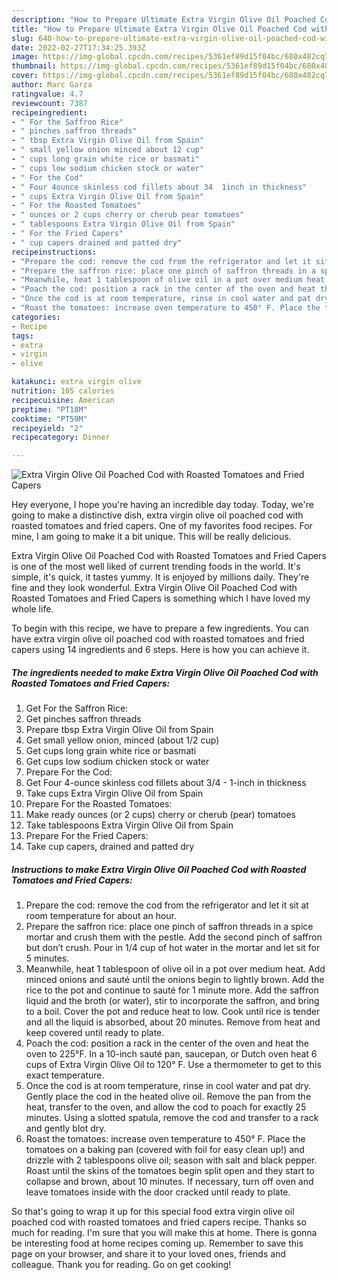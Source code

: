 ```yaml
---
description: "How to Prepare Ultimate Extra Virgin Olive Oil Poached Cod with Roasted Tomatoes and Fried Capers"
title: "How to Prepare Ultimate Extra Virgin Olive Oil Poached Cod with Roasted Tomatoes and Fried Capers"
slug: 640-how-to-prepare-ultimate-extra-virgin-olive-oil-poached-cod-with-roasted-tomatoes-and-fried-capers
date: 2022-02-27T17:34:25.393Z
image: https://img-global.cpcdn.com/recipes/5361ef89d15f04bc/680x482cq70/extra-virgin-olive-oil-poached-cod-with-roasted-tomatoes-and-fried-capers-recipe-main-photo.jpg
thumbnail: https://img-global.cpcdn.com/recipes/5361ef89d15f04bc/680x482cq70/extra-virgin-olive-oil-poached-cod-with-roasted-tomatoes-and-fried-capers-recipe-main-photo.jpg
cover: https://img-global.cpcdn.com/recipes/5361ef89d15f04bc/680x482cq70/extra-virgin-olive-oil-poached-cod-with-roasted-tomatoes-and-fried-capers-recipe-main-photo.jpg
author: Marc Garza
ratingvalue: 4.7
reviewcount: 7387
recipeingredient:
- " For the Saffron Rice"
- " pinches saffron threads"
- " tbsp Extra Virgin Olive Oil from Spain"
- " small yellow onion minced about 12 cup"
- " cups long grain white rice or basmati"
- " cups low sodium chicken stock or water"
- " For the Cod"
- " Four 4ounce skinless cod fillets about 34  1inch in thickness"
- " cups Extra Virgin Olive Oil from Spain"
- " For the Roasted Tomatoes"
- " ounces or 2 cups cherry or cherub pear tomatoes"
- " tablespoons Extra Virgin Olive Oil from Spain"
- " For the Fried Capers"
- " cup capers drained and patted dry"
recipeinstructions:
- "Prepare the cod: remove the cod from the refrigerator and let it sit at room temperature for about an hour."
- "Prepare the saffron rice: place one pinch of saffron threads in a spice mortar and crush them with the pestle. Add the second pinch of saffron but don’t crush. Pour in 1/4 cup of hot water in the mortar and let sit for 5 minutes."
- "Meanwhile, heat 1 tablespoon of olive oil in a pot over medium heat. Add minced onions and sauté until the onions begin to lightly brown. Add the rice to the pot and continue to sauté for 1 minute more. Add the saffron liquid and the broth (or water), stir to incorporate the saffron, and bring to a boil. Cover the pot and reduce heat to low. Cook until rice is tender and all the liquid is absorbed, about 20 minutes. Remove from heat and keep covered until ready to plate."
- "Poach the cod: position a rack in the center of the oven and heat the oven to 225°F. In a 10-inch sauté pan, saucepan, or Dutch oven heat 6 cups of Extra Virgin Olive Oil to 120° F. Use a thermometer to get to this exact temperature."
- "Once the cod is at room temperature, rinse in cool water and pat dry. Gently place the cod in the heated olive oil. Remove the pan from the heat, transfer to the oven, and allow the cod to poach for exactly 25 minutes. Using a slotted spatula, remove the cod and transfer to a rack and gently blot dry."
- "Roast the tomatoes: increase oven temperature to 450° F. Place the tomatoes on a baking pan (covered with foil for easy clean up!) and drizzle with 2 tablespoons olive oil; season with salt and black pepper. Roast until the skins of the tomatoes begin split open and they start to collapse and brown, about 10 minutes. If necessary, turn off oven and leave tomatoes inside with the door cracked until ready to plate."
categories:
- Recipe
tags:
- extra
- virgin
- olive

katakunci: extra virgin olive 
nutrition: 105 calories
recipecuisine: American
preptime: "PT18M"
cooktime: "PT59M"
recipeyield: "2"
recipecategory: Dinner

---
```



![Extra Virgin Olive Oil Poached Cod with Roasted Tomatoes and Fried Capers](https://img-global.cpcdn.com/recipes/5361ef89d15f04bc/680x482cq70/extra-virgin-olive-oil-poached-cod-with-roasted-tomatoes-and-fried-capers-recipe-main-photo.jpg)

Hey everyone, I hope you're having an incredible day today. Today, we're going to make a distinctive dish, extra virgin olive oil poached cod with roasted tomatoes and fried capers. One of my favorites food recipes. For mine, I am going to make it a bit unique. This will be really delicious.



Extra Virgin Olive Oil Poached Cod with Roasted Tomatoes and Fried Capers is one of the most well liked of current trending foods in the world. It's simple, it's quick, it tastes yummy. It is enjoyed by millions daily. They're fine and they look wonderful. Extra Virgin Olive Oil Poached Cod with Roasted Tomatoes and Fried Capers is something which I have loved my whole life.


To begin with this recipe, we have to prepare a few ingredients. You can have extra virgin olive oil poached cod with roasted tomatoes and fried capers using 14 ingredients and 6 steps. Here is how you can achieve it.

<!--inarticleads1-->

##### The ingredients needed to make Extra Virgin Olive Oil Poached Cod with Roasted Tomatoes and Fried Capers:

1. Get  For the Saffron Rice:
1. Get  pinches saffron threads
1. Prepare  tbsp Extra Virgin Olive Oil from Spain
1. Get  small yellow onion, minced (about 1/2 cup)
1. Get  cups long grain white rice or basmati
1. Get  cups low sodium chicken stock or water
1. Prepare  For the Cod:
1. Get  Four 4-ounce skinless cod fillets about 3/4 - 1-inch in thickness
1. Take  cups Extra Virgin Olive Oil from Spain
1. Prepare  For the Roasted Tomatoes:
1. Make ready  ounces (or 2 cups) cherry or cherub (pear) tomatoes
1. Take  tablespoons Extra Virgin Olive Oil from Spain
1. Prepare  For the Fried Capers:
1. Take  cup capers, drained and patted dry




<!--inarticleads2-->

##### Instructions to make Extra Virgin Olive Oil Poached Cod with Roasted Tomatoes and Fried Capers:

1. Prepare the cod: remove the cod from the refrigerator and let it sit at room temperature for about an hour.
1. Prepare the saffron rice: place one pinch of saffron threads in a spice mortar and crush them with the pestle. Add the second pinch of saffron but don’t crush. Pour in 1/4 cup of hot water in the mortar and let sit for 5 minutes.
1. Meanwhile, heat 1 tablespoon of olive oil in a pot over medium heat. Add minced onions and sauté until the onions begin to lightly brown. Add the rice to the pot and continue to sauté for 1 minute more. Add the saffron liquid and the broth (or water), stir to incorporate the saffron, and bring to a boil. Cover the pot and reduce heat to low. Cook until rice is tender and all the liquid is absorbed, about 20 minutes. Remove from heat and keep covered until ready to plate.
1. Poach the cod: position a rack in the center of the oven and heat the oven to 225°F. In a 10-inch sauté pan, saucepan, or Dutch oven heat 6 cups of Extra Virgin Olive Oil to 120° F. Use a thermometer to get to this exact temperature.
1. Once the cod is at room temperature, rinse in cool water and pat dry. Gently place the cod in the heated olive oil. Remove the pan from the heat, transfer to the oven, and allow the cod to poach for exactly 25 minutes. Using a slotted spatula, remove the cod and transfer to a rack and gently blot dry.
1. Roast the tomatoes: increase oven temperature to 450° F. Place the tomatoes on a baking pan (covered with foil for easy clean up!) and drizzle with 2 tablespoons olive oil; season with salt and black pepper. Roast until the skins of the tomatoes begin split open and they start to collapse and brown, about 10 minutes. If necessary, turn off oven and leave tomatoes inside with the door cracked until ready to plate.




So that's going to wrap it up for this special food extra virgin olive oil poached cod with roasted tomatoes and fried capers recipe. Thanks so much for reading. I'm sure that you will make this at home. There is gonna be interesting food at home recipes coming up. Remember to save this page on your browser, and share it to your loved ones, friends and colleague. Thank you for reading. Go on get cooking!
